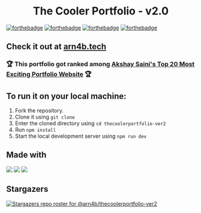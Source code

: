 <p align="center">
 <h1 align="center"> The Cooler Portfolio - v2.0</h1>
</p>

[![forthebadge](https://forthebadge.com/images/badges/built-with-love.svg)](https://forthebadge.com) [![forthebadge](https://forthebadge.com/images/badges/powered-by-black-magic.svg)](https://forthebadge.com) [![forthebadge](https://forthebadge.com/images/badges/made-with-javascript.svg)](https://forthebadge.com) [![forthebadge](https://forthebadge.com/images/badges/powered-by-coffee.svg)](https://forthebadge.com)
## Check it out at [arn4b.tech](https://arn4b.tech)

### 🏆 This portfolio got ranked among [Akshay Saini's Top 20 Most Exciting Portfolio Website](https://www.linkedin.com/feed/update/urn:li:activity:6908809346789306368/) 🏆

## To run it on your local machine:
1. Fork the repository.
2. Clone it using `git clone`
3. Enter the cloned directory using `cd thecoolerportfolio-ver2`
4. Run `npm install`
5. Start the local development server using `npm run dev`

## Made with

 <img src="https://img.shields.io/badge/next.js-000000?style=for-the-badge&logo=nextdotjs&logoColor=white" /> <img src="https://img.shields.io/badge/React-20232A?style=for-the-badge&logo=react&logoColor=61DAFB" /> <img src="https://img.shields.io/badge/Vercel-000000?style=for-the-badge&logo=vercel&logoColor=white" />

## Stargazers
[![Stargazers repo roster for @arn4b/thecoolerportfolio-ver2](https://reporoster.com/stars/dark/arn4b/thecoolerportfolio-ver2)](https://github.com/arn4b/thecoolerportfolio-ver2/stargazers)
